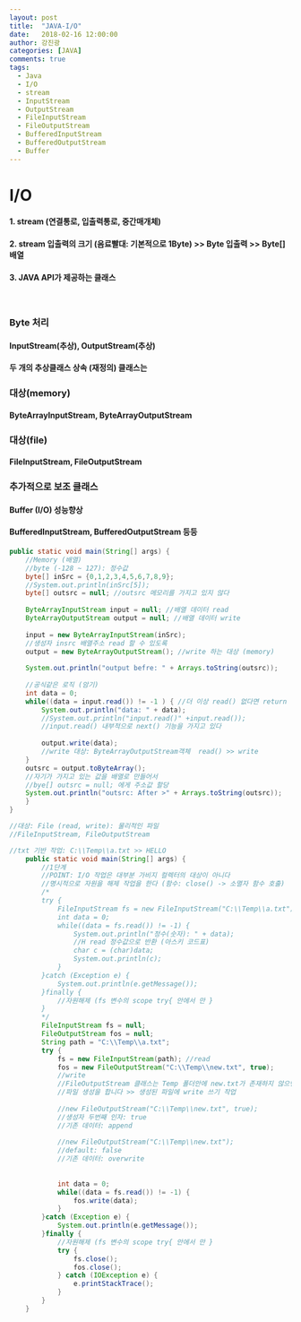 ```yaml
---
layout: post
title:  "JAVA-I/O"
date:   2018-02-16 12:00:00
author: 강진광
categories: [JAVA]
comments: true
tags:
  - Java
  - I/O
  - stream
  - InputStream
  - OutputStream
  - FileInputStream
  - FileOutputStream
  - BufferedInputStream
  - BufferedOutputStream
  - Buffer
---
```

# I/O
#### 1. stream (연결통로, 입출력통로, 중간매개체)
#### 2. stream 입출력의 크기 (음료빨대: 기본적으로 1Byte) >> Byte 입출력 >> Byte[] 배열
#### 3. JAVA API가 제공하는 클래스
<br>

### Byte 처리
#### InputStream(추상), OutputStream(추상)
#### 두 개의 추상클래스 상속 (재정의) 클래스는

### 대상(memory)
#### ByteArrayInputStream, ByteArrayOutputStream

### 대상(file)
#### FileInputStream, FileOutputStream

### 추가적으로 보조 클래스
#### Buffer (I/O) 성능향상
#### BufferedInputStream, BufferedOutputStream 등등

~~~java
public static void main(String[] args) {
	//Memory (배열)
	//byte (-128 ~ 127): 정수값
	byte[] inSrc = {0,1,2,3,4,5,6,7,8,9};
	//System.out.println(inSrc[5]);
	byte[] outsrc = null; //outsrc 메모리를 가지고 있지 않다
	
	ByteArrayInputStream input = null; //배열 데이터 read
	ByteArrayOutputStream output = null; //배열 데이터 write
	
	input = new ByteArrayInputStream(inSrc);
	//생성자 insrc 배열주소 read 할 수 있도록
	output = new ByteArrayOutputStream(); //write 하는 대상 (memory)
	
	System.out.println("output befre: " + Arrays.toString(outsrc));
	
	//공식같은 로직 (암기)
	int data = 0;
	while((data = input.read()) != -1 ) { //더 이상 read() 없다면 return -1
		System.out.println("data: " + data);
		//System.out.println("input.read()" +input.read());
		//input.read() 내부적으로 next() 기능을 가지고 있다
		
		output.write(data);
		//write 대상: ByteArrayOutputStream객체  read() >> write
	}
	outsrc = output.toByteArray();
	//자기가 가지고 있는 값을 배열로 만들어서
	//bye[] outsrc = null; 에게 주소값 할당
	System.out.println("outsrc: After >" + Arrays.toString(outsrc));
	}
}
~~~

~~~java
//대상: File (read, write): 물리적인 파일
//FileInputStream, FileOutputStream

//txt 기반 작업: C:\\Temp\\a.txt >> HELLO
	public static void main(String[] args) {
		//1단계
		//POINT: I/O 작업은 대부분 가비지 컬렉터의 대상이 아니다
		//명시적으로 자원을 해제 작업을 한다 (함수: close() -> 소멸자 함수 호출)
		/*
		try {
			FileInputStream fs = new FileInputStream("C:\\Temp\\a.txt");
			int data = 0;
			while((data = fs.read()) != -1) {
				System.out.println("정수(숫자): " + data);
				//H read 정수값으로 반환 (아스키 코드표)
				char c = (char)data;
				System.out.println(c);
			}
		}catch (Exception e) {
			System.out.println(e.getMessage());
		}finally {
			//자원해제 (fs 변수의 scope try{ 안에서 만 }
		}
		*/
		FileInputStream fs = null;
		FileOutputStream fos = null;
		String path = "C:\\Temp\\a.txt";
		try {
			fs = new FileInputStream(path); //read
			fos = new FileOutputStream("C:\\Temp\\new.txt", true);
			//write
			//FileOutputStream 클래스는 Temp 폴더안에 new.txt가 존재하지 않으면
			//파일 생성을 합니다 >> 생성된 파일에 write 쓰기 작업
			
			//new FileOutputStream("C:\\Temp\\new.txt", true);
			//생성자 두번째 인자: true
			//기존 데이터: append
			
			//new FileOutputStream("C:\\Temp\\new.txt");
			//default: false
			//기존 데이터: overwrite
			
			
			int data = 0;
			while((data = fs.read()) != -1) {
				fos.write(data);
			}
		}catch (Exception e) {
			System.out.println(e.getMessage());
		}finally {
			//자원해제 (fs 변수의 scope try{ 안에서 만 }
			try {
				fs.close();
				fos.close();
			} catch (IOException e) {
				e.printStackTrace();
			}
		}		
	}
~~~
